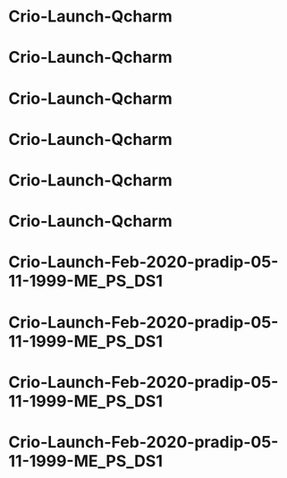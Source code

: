 # Crio-Launch-Qcharm
# Crio-Launch-Qcharm
# Crio-Launch-Qcharm
# Crio-Launch-Qcharm
# Crio-Launch-Qcharm
# Crio-Launch-Qcharm
# Crio-Launch-Feb-2020-pradip-05-11-1999-ME_PS_DS1
# Crio-Launch-Feb-2020-pradip-05-11-1999-ME_PS_DS1
# Crio-Launch-Feb-2020-pradip-05-11-1999-ME_PS_DS1
# Crio-Launch-Feb-2020-pradip-05-11-1999-ME_PS_DS1
